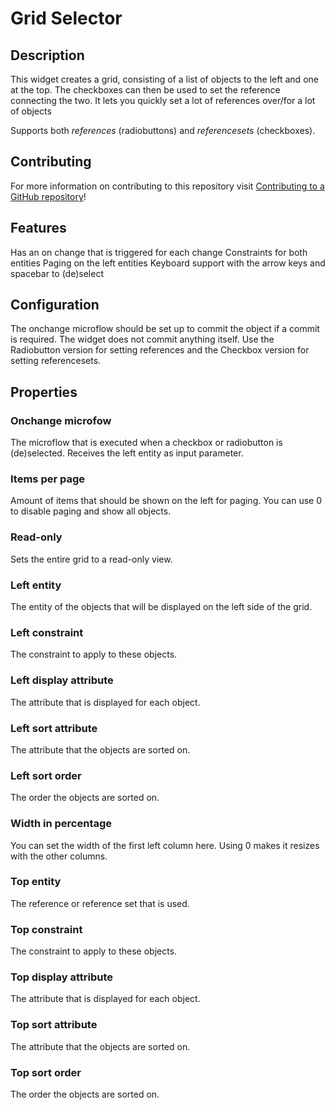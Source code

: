 # Grid Selector

## Description
This widget creates a grid, consisting of a list of objects to the left and one at the top. The checkboxes can then be used to set the reference connecting the two.
It lets you quickly set a lot of references over/for a lot of objects

Supports both *references* (radiobuttons) and *referencesets* (checkboxes).

## Contributing

For more information on contributing to this repository visit [Contributing to a GitHub repository](https://world.mendix.com/display/howto50/Contributing+to+a+GitHub+repository)!

## Features

Has an on change that is triggered for each change
Constraints for both entities
Paging on the left entities
Keyboard support with the arrow keys and spacebar to (de)select

## Configuration

The onchange microflow should be set up to commit the object if a commit is required. The widget does not commit anything itself.
Use the Radiobutton version for setting references and the Checkbox version for setting referencesets.

## Properties

### Onchange microfow
The microflow that is executed when a checkbox or radiobutton is (de)selected. Receives the left entity as input parameter.
### Items per page
Amount of items that should be shown on the left for paging. You can use 0 to disable paging and show all objects.
### Read-only
Sets the entire grid to a read-only view.
### Left entity
The entity of the objects that will be displayed on the left side of the grid.
### Left constraint
The constraint to apply to these objects.
### Left display attribute
The attribute that is displayed for each object.
### Left sort attribute
The attribute that the objects are sorted on.
### Left sort order
The order the objects are sorted on.
### Width in percentage
You can set the width of the first left column here. Using 0 makes it resizes with the other columns.
### Top entity
The reference or reference set that is used.
### Top constraint
The constraint to apply to these objects.
### Top display attribute
The attribute that is displayed for each object.
### Top sort attribute
The attribute that the objects are sorted on.
### Top sort order
The order the objects are sorted on.